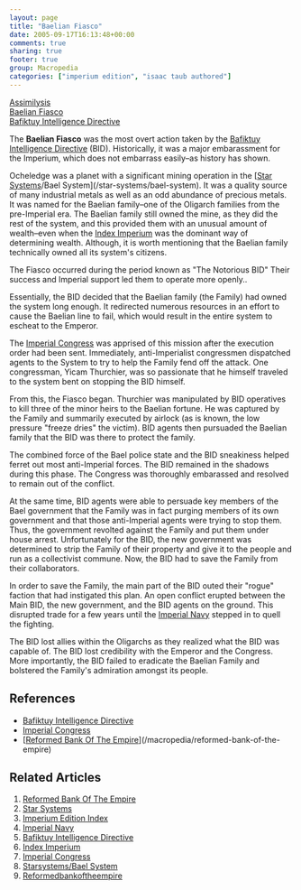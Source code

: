```yaml
---
layout: page
title: "Baelian Fiasco"
date: 2005-09-17T16:13:48+00:00
comments: true
sharing: true
footer: true
group: Macropedia
categories: ["imperium edition", "isaac taub authored"]
---
```


<div class='row'>
	<div class='col-md-4'><a href='/macropedia/assimilysis'>Assimilysis</a></div>
	<div class='col-md-4'><a href='/macropedia/baelian-fiasco'>Baelian Fiasco</a></div>
	<div class='col-md-4'><a href='/macropedia/bafiktuy-intelligence-directive'>Bafiktuy Intelligence Directive</a></div>
</div>


The **Baelian Fiasco** was the most overt action taken by the [Bafiktuy Intelligence Directive](/macropedia/bafiktuy-intelligence-directive) (BID). Historically, it was a major embarassment for the Imperium, which does not embarrass easily&ndash;as history has shown.

Ocheledge was a planet with a significant mining operation in the [[Star Systems](/macropedia/star-systems)/Bael System](/star-systems/bael-system). It was a quality source of many industrial metals as well as an odd abundance of precious metals. It was named for the Baelian family&ndash;one of the Oligarch families from the pre-Imperial era. The Baelian family still owned the mine, as they did the rest of the system, and this provided them with an unusual amount of wealth&ndash;even when the [Index Imperium](/macropedia/reformed-bank-of-the-empire) was the dominant way of determining wealth. Although, it is worth mentioning that the Baelian family technically owned all its system's citizens.

The Fiasco occurred during the period known as "The Notorious BID" Their success and Imperial support led them to operate more openly..

Essentially, the BID decided that the Baelian family (the Family) had owned the system long enough. It redirected numerous resources in an effort to cause the Baelian line to fail, which would result in the entire system to escheat to the Emperor.

The [Imperial Congress](/macropedia/imperial-congress) was apprised of this mission after the execution order had been sent. Immediately, anti-Imperialist congressmen dispatched agents to the System to try to help the Family fend off the attack. One congressman, Yicam Thurchier, was so passionate that he himself traveled to the system bent on stopping the BID himself.

From this, the Fiasco began. Thurchier was manipulated by BID operatives to kill three of the minor heirs to the Baelian fortune. He was captured by the Family and summarily executed by airlock (as is known, the low pressure "freeze dries" the victim). BID agents then pursuaded the Baelian family that the BID was there to protect the family.

The combined force of the Bael police state and the BID sneakiness helped ferret out most anti-Imperial forces. The BID remained in the shadows during this phase. The Congress was thoroughly embarassed and resolved to remain out of the conflict.

At the same time, BID agents were able to persuade key members of the Bael government that the Family was in fact purging members of its own government and that those anti-Imperial agents were trying to stop them. Thus, the government revolted against the Family and put them under house arrest. Unfortunately for the BID, the new government was determined to strip the Family of their property and give it to the people and run as a collectivist commune. Now, the BID had to save the Family from their collaborators.

In order to save the Family, the main part of the BID outed their "rogue" faction that had instigated this plan. An open conflict erupted between the Main BID, the new government, and the BID agents on the ground. This disrupted trade for a few years until the [Imperial Navy](/macropedia/imperial-navy) stepped in to quell the fighting.

The BID lost allies within the Oligarchs as they realized what the BID was capable of. The BID lost credibility with the Emperor and the Congress. More importantly, the BID failed to eradicate the Baelian Family and bolstered the Family's admiration amongst its people.

## References
* [Bafiktuy Intelligence Directive](/macropedia/bafiktuy-intelligence-directive)
* [Imperial Congress](/macropedia/imperial-congress)
* [[Reformed Bank Of The Empire](/macropedia/reformed-bank-of-the-empire)](/macropedia/reformed-bank-of-the-empire)

## Related Articles

1. [Reformed Bank Of The Empire](/macropedia/reformed-bank-of-the-empire)
2. [Star Systems](/macropedia/star-systems)
3. [Imperium Edition Index](/macropedia/imperium-edition-index)
4. [Imperial Navy](/macropedia/imperial-navy)
5. [Bafiktuy Intelligence Directive](/macropedia/bafiktuy-intelligence-directive)
6. [Index Imperium](/macropedia/reformed-bank-of-the-empire)
7. [Imperial Congress](/macropedia/imperial-congress)
8. [Starsystems/Bael System](/star-systems/bael-system)
9. [Reformedbankoftheempire](/macropedia/reformed-bank-of-the-empire)


 
